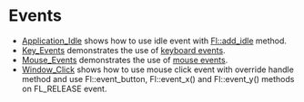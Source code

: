 # Events

* [Application_Idle](Application_Idle/README.md) shows how to use idle event with [Fl::add_idle](https://www.fltk.org/doc-1.3/classFl.html#a4e7a1b5d18c2f073238a8466a62a3e7a) method.
* [Key_Events](Key_Events/README.md) demonstrates the use of [keyboard events](https://www.fltk.org/doc-1.3/events.html#events_keyboard).
* [Mouse_Events](Mouse_Events/README.md) demonstrates the use of [mouse events](https://www.fltk.org/doc-1.3/events.html#events_mouse).
* [Window_Click](Window_Click/README.md) shows how to use mouse click event with override handle method and use Fl::event_button, Fl::event_x() and Fl::event_y() methods on FL_RELEASE event.
